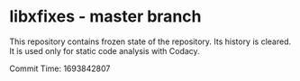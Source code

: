 # libxfixes - master branch

This repository contains frozen state of the repository.
Its history is cleared. It is used only for static code
analysis with Codacy.

Commit Time: 1693842807